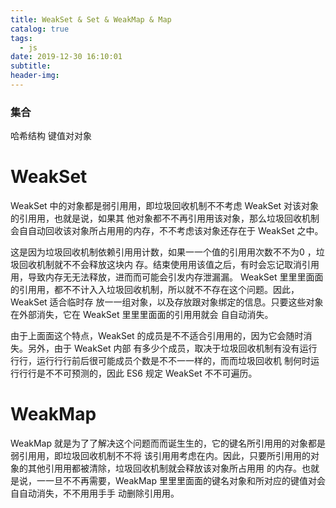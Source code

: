 ```yaml
---
title: WeakSet & Set & WeakMap & Map
catalog: true
tags:
  - js
date: 2019-12-30 16:10:01
subtitle:
header-img:
---
```


### 集合
哈希结构 键值对对象

# WeakSet
WeakSet 中的对象都是弱引⽤用，即垃圾回收机制不不考虑 WeakSet 对该对象的引⽤用，也就是说，如果其
他对象都不不再引⽤用该对象，那么垃圾回收机制会⾃自动回收该对象所占⽤用的内存，不不考虑该对象还存在于
WeakSet 之中。

这是因为垃圾回收机制依赖引⽤用计数，如果⼀一个值的引⽤用次数不不为0 ，垃圾回收机制就不不会释放这块内
存。结束使⽤用该值之后，有时会忘记取消引⽤用，导致内存⽆无法释放，进⽽而可能会引发内存泄漏漏。
WeakSet ⾥里里⾯面的引⽤用，都不不计⼊入垃圾回收机制，所以就不不存在这个问题。因此，WeakSet 适合临时存
放⼀一组对象，以及存放跟对象绑定的信息。只要这些对象在外部消失，它在 WeakSet ⾥里里⾯面的引⽤用就会
⾃自动消失。

由于上⾯面这个特点，WeakSet 的成员是不不适合引⽤用的，因为它会随时消失。另外，由于 WeakSet 内部
有多少个成员，取决于垃圾回收机制有没有运⾏行行，运⾏行行前后很可能成员个数是不不⼀一样的，⽽而垃圾回收机
制何时运⾏行行是不不可预测的，因此 ES6 规定 WeakSet 不不可遍历。

# WeakMap

WeakMap 就是为了了解决这个问题⽽而诞⽣生的，它的键名所引⽤用的对象都是弱引⽤用，即垃圾回收机制不不将
该引⽤用考虑在内。因此，只要所引⽤用的对象的其他引⽤用都被清除，垃圾回收机制就会释放该对象所占⽤用
的内存。也就是说，⼀一旦不不再需要，WeakMap ⾥里里⾯面的键名对象和所对应的键值对会⾃自动消失，不不⽤用⼿手
动删除引⽤用。
